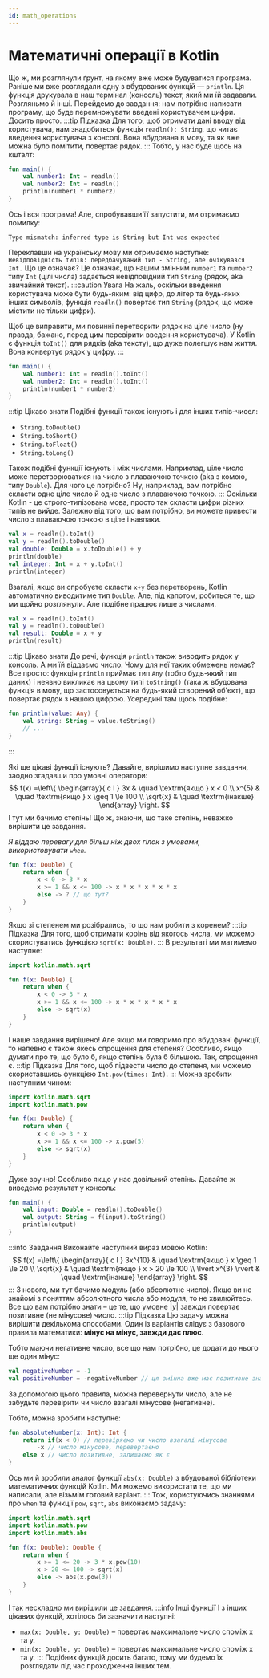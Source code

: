 ```yaml
---
id: math_operations
---
```

# Математичні операції в Kotlin
Що ж, ми розглянули ґрунт, на якому вже може будуватися програма.
Раніше ми вже розглядали одну з вбудованих функцій — `println`. Ця функція друкувала в наш термінал (консоль) текст, який ми їй задавали. 
Розгляньмо й інші.
Перейдемо до завдання: нам потрібно написати програму, що буде перемножувати введені користувачем цифри. Досить просто.
:::tip Підказка
Для того, щоб отримати дані вводу від користувача, нам 
знадобиться функція `readln(): String`, що читає введення користувача з консолі.
Вона вбудована в мову, та як вже можна було помітити, повертає рядок.
:::
Тобто, у нас буде щось на кшталт:
```kotlin
fun main() {
	val number1: Int = readln()
	val number2: Int = readln()
	println(number1 * number2)
}
```
Ось і вся програма! Але, спробувавши її запустити, ми отримаємо помилку:
```
Type mismatch: inferred type is String but Int was expected
```
Переклавши на українську мову ми отримаємо наступне:
`Невідповідність типів: передбачуваний тип - String, але очікувався Int.`
Що це означає? Це означає, що нашим змінним `number1` та `number2` типу `Int` (цілі числа) 
задається невідповідний тип `String` (рядок, aka звичайний текст).
:::caution Увага
На жаль, оскільки введення користувача може бути будь-яким: від цифр, до літер та будь-яких інших символів, 
функція `readln()` повертає тип `String` (рядок, що може містити не тільки цифри). 

Щоб це виправити, ми повинні перетворити рядок на ціле число (ну правда, бажано, перед цим перевірити введення користувача).
У Kotlin є функція `toInt()` для рядків (aka тексту), що дуже полегшує нам життя. Вона конвертує рядок у цифру.
:::
```kotlin
fun main() {
	val number1: Int = readln().toInt()
	val number2: Int = readln().toInt()
	println(number1 * number2)
}
```
:::tip Цікаво знати
Подібні функції також існують і для інших типів-чисел:
- `String.toDouble()`
- `String.toShort()`
- `String.toFloat()`
- `String.toLong()`

Також подібні функції існують і між числами. Наприклад, ціле число може перетворюватися на число з плаваючою точкою (aka з комою, типу `Double`).
Для чого це потрібно? Ну, наприклад, вам потрібно скласти одне ціле число й одне число з плаваючою точкою. 
:::
Оскільки Kotlin - це строго-типізована мова, просто так скласти цифри різних типів не вийде. Залежно від того, що вам потрібно, ви можете привести число з плаваючою точкою в ціле і навпаки.
```kotlin
val x = readln().toInt()
val y = readln().toDouble()
val double: Double = x.toDouble() + y
println(double)
val integer: Int = x + y.toInt()
println(integer)
```
Взагалі, якщо ви спробуєте скласти `x+y` без перетворень, Kotlin автоматично виводитиме тип `Double`. Але, під капотом, робиться те, що ми щойно розглянули. Але подібне працює лише з числами.
```kotlin
val x = readln().toInt()
val y = readln().toDouble()
val result: Double = x + y
println(result)
```
:::tip Цікаво знати
До речі, функція `println` також виводить рядок у консоль. А ми їй віддаємо число. Чому для неї таких обмежень немає?
Все просто: функція `println` приймає тип `Any` (тобто будь-який тип даних) і неявно викликає на цьому типі `toString()` 
(така ж вбудована функція в мову, що застосовується на будь-який створений об'єкт),
що повертає рядок з нашою цифрою.
Усередині там щось подібне:
```kotlin
fun println(value: Any) {
	val string: String = value.toString()
	// ...
}
```
:::

Які ще цікаві функції існують?
Давайте, вирішимо наступне завдання, заодно згадавши про умовні оператори:
$$
f(x) =\left\{ 
  \begin{array}{ c l }
3x & \quad \textrm{якщо } x < 0
\\
    x^{5} & \quad \textrm{якщо } x \geq 1   
\le 100
\\
    \sqrt{x}                 & \quad \textrm{інакше}
  \end{array}
\right.
$$
І тут ми бачимо степінь! Що ж, знаючи, що таке степінь, неважко вирішити це завдання.

*Я віддаю перевагу для більш ніж двох гілок з умовами, використовувати `when`.*
```kotlin
fun f(x: Double) {
	return when {
		x < 0 -> 3 * x
		x >= 1 && x <= 100 -> x * x * x * x * x
		else -> ? // що тут?
	}
}
``` 
Якщо зі степенем ми розібрались, то що нам робити з коренем? 
:::tip Підказка
Для того, щоб отримати корінь від якогось числа, ми можемо скористуватись функцією `sqrt(x: Double)`.
:::
В результаті ми матимемо наступне:
```kotlin
import kotlin.math.sqrt

fun f(x: Double) {
	return when {
		x < 0 -> 3 * x
		x >= 1 && x <= 100 -> x * x * x * x * x
		else -> sqrt(x)
	}
}
``` 
І наше завдання вирішено! Але якщо ми говоримо про вбудовані функції, то напевно є також якесь спрощення для степеня?
Особливо, якщо думати про те, що було б, якщо степінь була б більшою.
Так, спрощення є.
:::tip Підказка
Для того, щоб підвести число до степеня, ми можемо скориставшись функцією `Int.pow(times: Int)`.
:::
Можна зробити наступним чином:
```kotlin
import kotlin.math.sqrt
import kotlin.math.pow

fun f(x: Double) {
	return when {
		x < 0 -> 3 * x
		x >= 1 && x <= 100 -> x.pow(5)
		else -> sqrt(x)
	}
}
```
Дуже зручно! Особливо якщо у нас довільний степінь.
Давайте ж виведемо результат у консоль:
```kotlin
fun main() {
	val input: Double = readln().toDouble()
	val output: String = f(input).toString()
	println(output)
}
```
:::info Завдання
Виконайте наступний вираз мовою Kotlin:
$$
f(x) =\left\{
\begin{array}{ c l }
3x^{10} & \quad \textrm{якщо } x \geq 1   
\le 20
\\
\sqrt{x} & \quad \textrm{якщо } x > 20 \le 100
\\
\lvert x^{3} \rvert               & \quad \textrm{інакше}
\end{array}
\right.
$$
:::
З нового, ми тут бачимо модуль (або абсолютне число). Якщо ви не знайомі з 
поняттям абсолютного числа або модуля, то не хвилюйтесь. Все що вам потрібно знати –
це те, що умовне $\lvert y \rvert$ завжди повертає позитивне (не мінусове) число.
:::tip Підказка
Цю задачу можна вирішити декількома способами. Один із варіантів слідує з базового правила
математики: **мінус на мінус, завжди дає плюс**.

Тобто маючи негативне число, все що нам потрібно, це додати до нього ще один мінус:
```kotlin
val negativeNumber = -1
val positiveNumber = -negativeNumber // ця змінна вже має позитивне значення.
```
За допомогою цього правила, можна перевернути число, але не забудьте перевірити 
чи число взагалі мінусове (негативне).

Тобто, можна зробити наступне:
```kotlin
fun absoluteNumber(x: Int): Int {
    return if(x < 0) // перевіряємо чи число взагалі мінусове
        -x // число мінусове, перевертаємо
    else x // число позитивне, залишаємо як є
}
```
Ось ми й зробили аналог функції `abs(x: Double)` з вбудованої бібліотеки математичних функцій
Kotlin. Ми можемо використати те, що ми написали, але візьмім готовий варіант.
:::
Тож, користуючись знаннями про `when` та функції `pow`, `sqrt`, `abs` виконаємо задачу:
```kotlin
import kotlin.math.sqrt
import kotlin.math.pow
import kotlin.math.abs

fun f(x: Double): Double {
    return when {
        x >= 1 <= 20 -> 3 * x.pow(10)
        x > 20 <= 100 -> sqrt(x)
        else -> abs(x.pow(3))
    }
}
```
І так нескладно ми вирішили це завдання.
:::info Інші функції
І з інших цікавих функцій, хотілось би зазначити наступні:
- `max(x: Double, y: Double)` – повертає максимальне число споміж x та y.
- `min(x: Double, y: Double)` – повертає максимальне число споміж x та y.
:::
Подібних функцій досить багато, тому ми будемо їх розглядати під час проходження інших тем.
